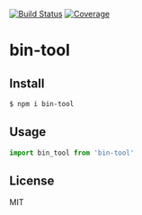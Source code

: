 [![Build Status](https://travis-ci.org/kaelzhang/bin-tool.svg?branch=master)](https://travis-ci.org/kaelzhang/bin-tool)
[![Coverage](https://codecov.io/gh/kaelzhang/bin-tool/branch/master/graph/badge.svg)](https://codecov.io/gh/kaelzhang/bin-tool)
<!-- optional appveyor tst
[![Windows Build Status](https://ci.appveyor.com/api/projects/status/github/kaelzhang/bin-tool?branch=master&svg=true)](https://ci.appveyor.com/project/kaelzhang/bin-tool)
-->
<!-- optional npm version
[![NPM version](https://badge.fury.io/js/bin-tool.svg)](http://badge.fury.io/js/bin-tool)
-->
<!-- optional npm downloads
[![npm module downloads per month](http://img.shields.io/npm/dm/bin-tool.svg)](https://www.npmjs.org/package/bin-tool)
-->
<!-- optional dependency status
[![Dependency Status](https://david-dm.org/kaelzhang/bin-tool.svg)](https://david-dm.org/kaelzhang/bin-tool)
-->

# bin-tool

<!-- description -->

## Install

```sh
$ npm i bin-tool
```

## Usage

```js
import bin_tool from 'bin-tool'
```

## License

MIT
